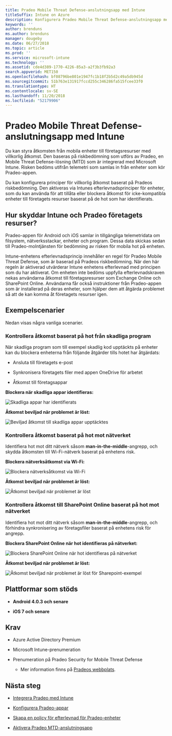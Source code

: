 ```yaml
---
title: Pradeo Mobile Threat Defense-anslutningsapp med Intune
titleSuffix: Intune on Azure
description: Konfigurera Pradeo Mobile Threat Defense-anslutningsapp med Intune.
keywords: ''
author: brenduns
ms.author: brenduns
manager: dougeby
ms.date: 06/27/2018
ms.topic: article
ms.prod: ''
ms.service: microsoft-intune
ms.technology: ''
ms.assetid: cde4d389-1770-4226-85a3-a2f3b3fb92a3
search.appverid: MET150
ms.openlocfilehash: bf08796be801e1947fc1b18f2b5d2c49a5db945d
ms.sourcegitcommit: 51b763e131917fccd255c346286fa515fcee33f0
ms.translationtype: HT
ms.contentlocale: sv-SE
ms.lasthandoff: 11/20/2018
ms.locfileid: "52179906"
---
```

# <a name="pradeo-mobile-threat-defense-connector-with-intune"></a>Pradeo Mobile Threat Defense-anslutningsapp med Intune

Du kan styra åtkomsten från mobila enheter till företagsresurser med villkorlig åtkomst. Den baseras på riskbedömning som utförs av Pradeo, en Mobile Threat Defense-lösning (MTD) som är integrerad med Microsoft Intune. Risken bedöms utifrån telemetri som samlas in från enheter som kör Pradeo-appen.

Du kan konfigurera principer för villkorlig åtkomst baserat på Pradeos riskbedömning. Den aktiveras via Intunes efterlevnadsprinciper för enheter, som du kan använda för att tillåta eller blockera åtkomst för icke-kompatibla enheter till företagets resurser baserat på de hot som har identifierats.

## <a name="how-do-intune-and-pradeo-help-protect-your-company-resources"></a>Hur skyddar Intune och Pradeo företagets resurser?

Pradeo-appen för Android och iOS samlar in tillgängliga telemetridata om filsystem, nätverksstackar, enheter och program. Dessa data skickas sedan till Pradeo-molntjänsten för bedömning av risken för mobila hot på enheten.

Intune-enhetens efterlevnadsprincip innehåller en regel för Pradeo Mobile Threat Defense, som är baserad på Pradeos riskbedömning. När den här regeln är aktiverad utvärderar Intune enhetens efterlevnad med principen som du har aktiverat. Om enheten inte bedöms uppfylla efterlevnadskraven nekas användarna åtkomst till företagsresurser som Exchange Online och SharePoint Online. Användarna får också instruktioner från Pradeo-appen som är installerad på deras enheter, som hjälper dem att åtgärda problemet så att de kan komma åt företagets resurser igen.

## <a name="sample-scenarios"></a>Exempelscenarier

Nedan visas några vanliga scenarier.

### <a name="control-access-based-on-threats-from-malicious-apps"></a>Kontrollera åtkomst baserat på hot från skadliga program

När skadliga program som till exempel skadlig kod upptäckts på enheter kan du blockera enheterna från följande åtgärder tills hotet har åtgärdats:

-   Ansluta till företagets e-post

-   Synkronisera företagets filer med appen OneDrive för arbetet

-   Åtkomst till företagsappar

**Blockera när skadliga appar identifieras:**

![Skadliga appar har identifierats](./media/pradeo_maliciousapps_blocked.png)

**Åtkomst beviljad när problemet är löst:**

![Beviljad åtkomst till skadliga appar upptäcktes](./media/pradeo_maliciousapps_unblocked.png)

### <a name="control-access-based-on-threat-to-network"></a>Kontrollera åtkomst baserat på hot mot nätverket

Identifiera hot mot ditt nätverk såsom **man-in-the-middle**-angrepp, och skydda åtkomsten till Wi-Fi-nätverk baserat på enhetens risk.

**Blockera nätverksåtkomst via Wi-Fi:**

![Blockera nätverksåtkomst via Wi-Fi](./media/pradeo_network_wifi_blocked.png)

**Åtkomst beviljad när problemet är löst:**

![Åtkomst beviljad när problemet är löst](./media/pradeo_network_wifi_unblocked.png)

### <a name="control-access-to-sharepoint-online-based-on-threat-to-network"></a>Kontrollera åtkomst till SharePoint Online baserat på hot mot nätverket

Identifiera hot mot ditt nätverk såsom **man-in-the-middle**-angrepp, och förhindra synkronisering av företagsfiler baserat på enhetens risk för angrepp.

**Blockera SharePoint Online när hot identifieras på nätverket:**

![Blockera SharePoint Online när hot identifieras på nätverket](./media/pradeo_network_spo_blocked.png)

**Åtkomst beviljad när problemet är löst:**

![Åtkomst beviljad när problemet är löst för Sharepoint-exempel](./media/pradeo_network_spo_unblocked.png)

## <a name="supported-platforms"></a>Plattformar som stöds

-   **Android 4.0.3 och senare**

-   **iOS 7 och senare**

## <a name="prerequisites"></a>Krav

-   Azure Active Directory Premium

-   Microsoft Intune-prenumeration

-   Prenumeration på Pradeo Security for Mobile Threat Defense

    -   Mer information finns på [Pradeos webbplats](https://www.pradeo.com/en-US/mobile-threat-protection).

## <a name="next-steps"></a>Nästa steg

- [Integrera Pradeo med Intune](pradeo-mtd-connector-integration.md)

- [Konfigurera Pradeo-appar](mtd-apps-ios-app-configuration-policy-add-assign.md)

- [Skapa en policy för efterlevnad för Pradeo-enheter](mtd-device-compliance-policy-create.md)

- [Aktivera Pradeo MTD-anslutningsapp](mtd-connector-enable.md)